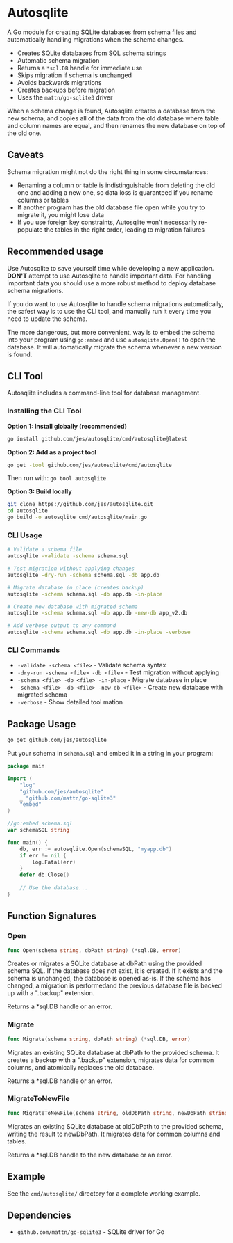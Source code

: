 # Autosqlite

A Go module for creating SQLite databases from schema files and automatically
handling migrations when the schema changes.

- Creates SQLite databases from SQL schema strings
- Automatic schema migration
- Returns a `*sql.DB` handle for immediate use
- Skips migration if schema is unchanged
- Avoids backwards migrations
- Creates backups before migration
- Uses the `mattn/go-sqlite3` driver

When a schema change is found, Autosqlite creates a database from the new schema,
and copies all of the data from the old database where table and column names are
equal, and then renames the new database on top of the old one.

## Caveats

Schema migration might not do the right thing in some circumstances:

 - Renaming a column or table is indistinguishable from deleting the old one
   and adding a new one, so data loss is guaranteed if you rename columns or
   tables
 - If another program has the old database file open while you try to migrate
   it, you might lose data
 - If you use foreign key constraints, Autosqlite won't necessarily
   re-populate the tables in the right order, leading to migration failures

## Recommended usage

Use Autosqlite to save yourself time while developing a new application. **DON'T**
attempt to use Autosqlite to handle important data. For handling important data
you should use a more robust method to deploy database schema migrations.

If you do want to use Autosqlite to handle schema migrations automatically, the
safest way is to use the CLI tool, and manually run it every time you need to
update the schema.

The more dangerous, but more convenient, way is to embed the schema into your
program using `go:embed` and use `autosqlite.Open()` to open the database. It
will automatically migrate the schema whenever a new version is found.

## CLI Tool

Autosqlite includes a command-line tool for database management.

### Installing the CLI Tool

**Option 1: Install globally (recommended)**
```bash
go install github.com/jes/autosqlite/cmd/autosqlite@latest
```

**Option 2: Add as a project tool**
```bash
go get -tool github.com/jes/autosqlite/cmd/autosqlite
```
Then run with: `go tool autosqlite`

**Option 3: Build locally**
```bash
git clone https://github.com/jes/autosqlite.git
cd autosqlite
go build -o autosqlite cmd/autosqlite/main.go
```

### CLI Usage

```bash
# Validate a schema file
autosqlite -validate -schema schema.sql

# Test migration without applying changes
autosqlite -dry-run -schema schema.sql -db app.db

# Migrate database in place (creates backup)
autosqlite -schema schema.sql -db app.db -in-place

# Create new database with migrated schema
autosqlite -schema schema.sql -db app.db -new-db app_v2.db

# Add verbose output to any command
autosqlite -schema schema.sql -db app.db -in-place -verbose
```

### CLI Commands

- `-validate -schema <file>` - Validate schema syntax
- `-dry-run -schema <file> -db <file>` - Test migration without applying
- `-schema <file> -db <file> -in-place` - Migrate database in place
- `-schema <file> -db <file> -new-db <file>` - Create new database with migrated schema
- `-verbose` - Show detailed tool mation

## Package Usage

```bash
go get github.com/jes/autosqlite
```

Put your schema in `schema.sql` and embed it in a string in your program:

```go
package main

import (
    "log"
    "github.com/jes/autosqlite"
    _ "github.com/mattn/go-sqlite3"
    "embed"
)

//go:embed schema.sql
var schemaSQL string

func main() {
    db, err := autosqlite.Open(schemaSQL, "myapp.db")
    if err != nil {
        log.Fatal(err)
    }
    defer db.Close()
    
    // Use the database...
}
```

## Function Signatures

### Open
```go
func Open(schema string, dbPath string) (*sql.DB, error)
```
Creates or migrates a SQLite database at dbPath using the provided schema SQL.
If the database does not exist, it is created. If it exists and the schema is unchanged,
the database is opened as-is. If the schema has changed, a migration is performedand
the previous database file is backed up with a ".backup" extension.

Returns a *sql.DB handle or an error.

### Migrate
```go
func Migrate(schema string, dbPath string) (*sql.DB, error)
```
Migrates an existing SQLite database at dbPath to the provided schema.
It creates a backup with a ".backup" extension, migrates data for common columns,
and atomically replaces the old database.

Returns a *sql.DB handle or an error.

### MigrateToNewFile
```go
func MigrateToNewFile(schema string, oldDbPath string, newDbPath string) (*sql.DB, error)
```
Migrates an existing SQLite database at oldDbPath to the provided schema,
writing the result to newDbPath. It migrates data for common columns and tables.

Returns a *sql.DB handle to the new database or an error.

## Example

See the `cmd/autosqlite/` directory for a complete working example.

## Dependencies

- `github.com/mattn/go-sqlite3` - SQLite driver for Go 